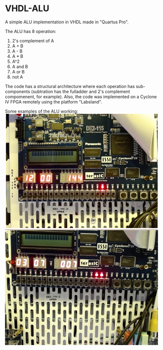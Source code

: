 # VHDL-ALU
A simple ALU implementation in VHDL made in "Quartus Pro".

The ALU has 8 operation: 

1. 2's complement of A
2. A + B
3. A - B
4. A * B
5. A^2
6. A and B
7. A or B
8. not A

The code has a structural architecture where each operation has sub-components (subtration has the fulladder and 2's complement compomenent, for example).
Also, the code was implemented on a Cyclone IV FPGA remotely using the platform "Labsland".

Some examples of the ALU working:
![Alt text](potencia.jpg?raw=true "Power Operation")
![Alt text](or.jpg?raw=true "Or Operation")
